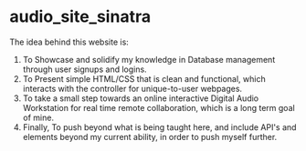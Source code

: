 # audio_site_sinatra
The idea behind this website is:

1. To Showcase and solidify my knowledge in Database management through user signups and logins.
2. To Present simple HTML/CSS that is clean and functional, which interacts with the controller for unique-to-user webpages.
3. To take a small step towards an online interactive Digital Audio Workstation for real time remote collaboration, which is a long term goal of mine.
4. Finally, To push beyond what is being taught here, and include API's and elements beyond my current ability, in order to push myself further.
